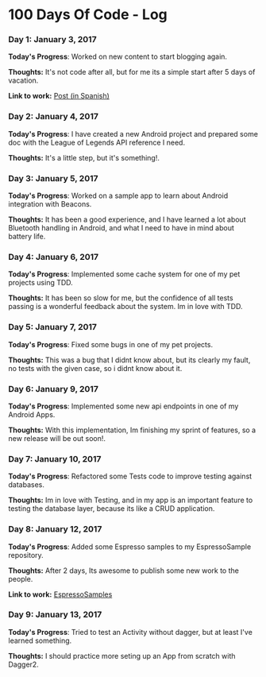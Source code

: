 # 100 Days Of Code - Log

### Day 1: January 3, 2017

**Today's Progress**: Worked on new content to start blogging again.

**Thoughts:** It's not code after all, but for me its a simple start after 5 days of vacation.

**Link to work:** [Post (in Spanish)](http://www.sekthdroid.com/2017/01/de-vuelta-y-con-fuerzas-para-el-blog/)


### Day 2: January 4, 2017

**Today's Progress**: I have created a new Android project and prepared some doc with the League of Legends API reference I need.

**Thoughts:** It's a little step, but it's something!.


### Day 3: January 5, 2017

**Today's Progress**: Worked on a sample app to learn about Android integration with Beacons.

**Thoughts:** It has been a good experience, and I have learned a lot about Bluetooth handling in Android, and what I need to have in mind about battery life.


### Day 4: January 6, 2017

**Today's Progress**: Implemented some cache system for one of my pet projects using TDD.

**Thoughts:** It has been so slow for me, but the confidence of all tests passing is a wonderful feedback about the system. Im in love with TDD.


### Day 5: January 7, 2017

**Today's Progress**: Fixed some bugs in one of my pet projects.

**Thoughts:** This was a bug that I didnt know about, but its clearly my fault, no tests with the given case, so i didnt know about it.


### Day 6: January 9, 2017

**Today's Progress**: Implemented some new api endpoints in one of my Android Apps.

**Thoughts:** With this implementation, Im finishing my sprint of features, so a new release will be out soon!.


### Day 7: January 10, 2017

**Today's Progress**: Refactored some Tests code to improve testing against databases.

**Thoughts:** Im in love with Testing, and in my app is an important feature to testing the database layer, because its like a CRUD application.


### Day 8: January 12, 2017

**Today's Progress**: Added some Espresso samples to my EspressoSample repository.

**Thoughts:** After 2 days, Its awesome to publish some new work to the people.

**Link to work:** [EspressoSamples](https://github.com/SekthDroid/EspressoSamples)


### Day 9: January 13, 2017

**Today's Progress**: Tried to test an Activity without dagger, but at least I've learned something.

**Thoughts:** I should practice more seting up an App from scratch with Dagger2.
